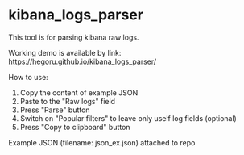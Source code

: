 # kibana_logs_parser
This tool is for parsing kibana raw logs.

Working demo is available by link: https://hegoru.github.io/kibana_logs_parser/

How to use:
1. Copy the content of example JSON
2. Paste to the "Raw logs" field
3. Press "Parse" button
4. Switch on "Popular filters" to leave only uself log fields (optional)
5. Press "Copy to clipboard" button  

Example JSON (filename: json_ex.json) attached to repo
